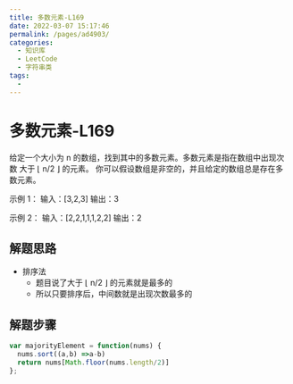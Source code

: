 ```yaml
---
title: 多数元素-L169
date: 2022-03-07 15:17:46
permalink: /pages/ad4903/
categories:
  - 知识库
  - LeetCode
  - 字符串类
tags:
  - 
---
```


# 多数元素-L169

给定一个大小为 n 的数组，找到其中的多数元素。多数元素是指在数组中出现次数 大于 ⌊ n/2 ⌋ 的元素。
你可以假设数组是非空的，并且给定的数组总是存在多数元素。

示例 1：
输入：[3,2,3]
输出：3

示例 2：
输入：[2,2,1,1,1,2,2]
输出：2
<!-- more -->

## 解题思路

- 排序法
  - 题目说了大于 ⌊ n/2 ⌋ 的元素就是最多的
  - 所以只要排序后，中间数就是出现次数最多的

## 解题步骤

```js
var majorityElement = function(nums) {
  nums.sort((a,b) =>a-b)
  return nums[Math.floor(nums.length/2)]
};
```